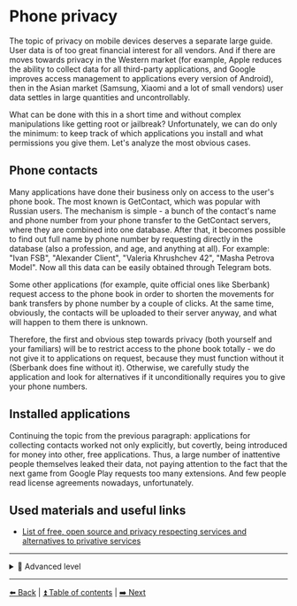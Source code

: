 # Phone privacy

The topic of privacy on mobile devices deserves a separate large guide. User data is of too great financial interest for all vendors. And if there are moves towards privacy in the Western market (for example, Apple reduces the ability to collect data for all third-party applications, and Google improves access management to applications every version of Android), then in the Asian market (Samsung, Xiaomi and a lot of small vendors) user data settles in large quantities and uncontrollably.

What can be done with this in a short time and without complex manipulations like getting root or jailbreak? Unfortunately, we can do only the minimum: to keep track of which applications you install and what permissions you give them. Let's analyze the most obvious cases.

## Phone contacts

Many applications have done their business only on access to the user's phone book. The most known is GetContact, which was popular with Russian users. The mechanism is simple - a bunch of the contact's name and phone number from your phone transfer to the GetContact servers, where they are combined into one database. After that, it becomes possible to find out full name by phone number by requesting directly in the database (also a profession, and age, and anything at all). For example: "Ivan FSB", "Alexander Client", "Valeria Khrushchev 42", "Masha Petrova Model". Now all this data can be easily obtained through Telegram bots.

Some other applications (for example, quite official ones like Sberbank) request access to the phone book in order to shorten the movements for bank transfers by phone number by a couple of clicks. At the same time, obviously, the contacts will be uploaded to their server anyway, and what will happen to them there is unknown.

Therefore, the first and obvious step towards privacy (both yourself and your familiars) will be to restrict access to the phone book totally - we do not give it to applications on request, because they must function without it (Sberbank does fine without it). Otherwise, we carefully study the application and look for alternatives if it unconditionally requires you to give your phone numbers.

## Installed applications

Continuing the topic from the previous paragraph: applications for collecting contacts worked not only explicitly, but covertly, being introduced for money into other, free applications.
Thus, a large number of inattentive people themselves leaked their data, not paying attention to the fact that the next game from Google Play requests too many extensions. And few people read license agreements nowadays, unfortunately.

## Used materials and useful links

- [List of free, open source and privacy respecting services and alternatives to privative services](https://github.com/pluja/awesome-privacy)

---

<details>
  <summary>🥷 Advanced level</summary>


## Wi-Fi

Каждый телефон, который может подключиться к беспроводной интернет-сети, обладает MAC-адресом. Этот адрес используется телефоном
не только во время подключения, но и даже при поиске "знакомых" Wi-Fi-сетей вокруг.

Этим пользуются компании, организующие интернет в общественных пространствах. Они настраивают свои устройства на сбор всех MAC-адресов
проходящих вокруг людей. Таким образом, становится возможным не только отслеживать перемещения и посещения, но даже следить за конкретными
людьми до места жительства. А если человек подключился к "опасной" точке доступа, то становится возможным связать телефон с ним напрямую.

Отдельная заметка касательно сбора MAC-адресов телефонов, находящихся в режиме поиска сетей. Устройства Apple по умолчанию поддерживают
создание случайных MAC при поиске, с версии iOS 14 также делают случайные адреса для каждой сети Wi-Fi при подключении. Устройства Android
менее приватны, возможность использования случайных идентификаторов появилась только с версии Android 10.

**Придерживайтесь следующих правил:**
- Выключайте Wi-Fi на устройстве, когда он вам не нужен.
- Не подключайтесь к публичным беспроводными сетям.
- Периодически очищайте список известных Wi-Fi в телефоне.

*The section will be updated*

- [Прошли мимо кафе, а вам тут же показали его рекламу? Это не паранойя](https://meduza.io/feature/2018/10/24/proshli-mimo-kafe-a-vam-tut-zhe-pokazali-ego-reklamu-eto-ne-paranoyya)
- [Telegram-канал про защиту смартфонов на Android](https://t.me/tvoijazz)

</details>

---

[⬅️ Back](./making-breaches-useless.md) | [⏫ Table of contents](../README.md) | [➡️ Next](./platforms.md)
